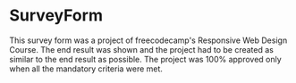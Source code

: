 # SurveyForm
This survey form was a project of freecodecamp's Responsive Web Design Course. 
The end result was shown and the project had to be created as similar to the end result as possible.
The project was 100% approved only when all the mandatory criteria were met.
